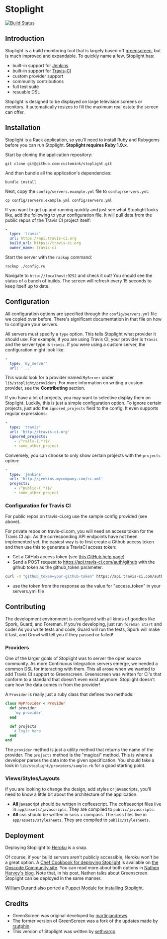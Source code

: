 Stoplight
=========
[![Build Status](https://secure.travis-ci.org/customink/stoplight.png?branch=master)](http://travis-ci.org/customink/stoplight)

Introduction
------------
Stoplight is a build monitoring tool that is largely based off [greenscreen](https://github.com/martinjandrews/greenscreen), but is much improved and expandable. To quickly name a few, Stoplight has:

 - built-in support for [Jenkins](http://www.jenkis-ci.org)
 - built-in support for [Travis-CI](http://travis-ci.org)
 - custom provider support
 - community contributions
 - full test suite
 - resuable DSL

Stoplight is designed to be displayed on large television screens or monitors. It automatically resizes to fill the maximum real estate the screen can offer.

Installation
------------
Stoplight is a Rack application, so you'll need to install Ruby and Rubygems before you can run Stoplight. **Stoplight requires Ruby 1.9.x**.

Start by cloning the application repository:

    git clone git@github.com:customink/stoplight.git

And then bundle all the application's dependencies:

    bundle install

Next, copy the `config/servers.example.yml` file to `config/servers.yml`:

    cp config/servers.example.yml config/servers.yml

If you want to get up and running quickly and just see what Stoplight looks like, add the following to your configuration file. It will pull data from the public repos of the Travis CI project itself:

```yaml
-
  type: 'travis'
  url: https://api.travis-ci.org
  build_url: https://travis-ci.org
  owner_name: travis-ci
```

Start the server with the `rackup` command:

    rackup ./config.ru

Navigate to `http://localhost:9292` and check it out! You should see the status of a bunch of builds. The screen will refresh every 15 seconds to keep itself up to date.


Configuration
-------------
All configuration options are specified through the `config/servers.yml` file we copied over before. There's significant documentation in that file on how to configure your servers.

All servers must specify a `type` option. This tells Stoplight what provider it should use. For example, if you are using Travis CI, your provider is `Travis` and the server type is `travis`. If you were using a custom server, the configuration might look like:

```yaml
-
  type: 'my_server'
  url: '...'
```

This would look for a provider named `MyServer` under `lib/stoplight/providers`. For more information on writing a custom provider, see the **Contributing** section.

If you have a lot of projects, you may want to selective display them on Stoplight. Luckily, this is just a simple configuration option. To ignore certain projects, just add the `ignored_projects` field to the config. It even supports regular expressions:

```yml
-
  type: 'travis'
  url: 'http://travis-ci.org'
  ignored_projects:
    - /^rails-(.*)$/
    - some_other_project
```

Conversely, you can choose to only show certain projects with the `projects` option:

```yml
-
  type: 'jenkins'
  url: 'http://jenkins.mycompany.com/cc.xml'
  projects:
    - /^public-(.*)$/
    - some_other_project
```

### Configuration for Travis CI
For public repos on travis-ci.org use the sample config provided (see above).

For private repos on travis-ci.com, you will need an access token for the Travis CI api. As the corresponding API endpoints have not been implemented yet, the easiest way is to first create a Github access token and then use this to generate a TravisCI access token:

- Get a GitHub access token (see [this GitHub help page](https://help.github.com/articles/creating-an-access-token-for-command-line-use))
- Send a POST request to https://api.travis-ci.com/auth/github with the github token as the github_token parameter:

```bash
curl -d "github_token=your-github-token" https://api.travis-ci.com/auth/github
```

- use the token from the response as the value for "access_token" in your servers.yml file

Contributing
------------
The development environment is configured with all kinds of goodies like Spork, Guard, and Foreman. If you're developing, just run `foreman start` and code! As you write tests and code, Guard will run the tests, Spork will make it fast, and Growl will tell you if they passed or failed!

### Providers
One of the larger goals of Stoplight was to server the open source community. As more Continuous Integration servers emerge, we needed a common DSL for interacting with them. This all arose when we wanted to add Travis CI support to Greenscreen. Greenscreen was written for CI's that conform to a standard that doesn't even exist anymore. Stoplight doesn't care how the data comes in from the provider!

A `Provider` is really just a ruby class that defines two methods:

```ruby
class MyProvider < Provider
  def provider
    'my provider'
  end

  def projects
    # logic here
  end
end
```

The `provider` method is just a utility method that returns the name of the provider. The `projects` method is the "magical" method. This is where a developer parses the data into the given specification. You should take a look in `lib/stoplight/providers/sample.rb` for a good starting point.

### Views/Styles/Layouts
If you are looking to change the design, add styles or javascripts, you'll need to know a little bit about the architecture of the application.

- **All** javascript should be written in coffeescript. The coffeescript files live in `app/assets/javascripts`. They are compiled to `public/javascripts`.
- **All** css should be written in scss + compass. The scss files live in `app/assets/stylesheets`. They are compiled to `public/stylesheets`.

Deployment
----------
Deploying Stoplight to [Heroku](http://www.heroku.com) is a snap.

Of course, if your build servers aren't publicly accessible, Heroku won't be a great option. A [Chef Cookbook for deploying Stoplight](http://community.opscode.com/cookbooks/stoplight) is available on [the Opscode Community site](http://community.opscode.com).  You can read more about both options in [Nathen Harvey's blog](http://nathenharvey.com/blog/2012/01/02/deploying-green-screen/). Note that, in his post, Nathen talks about Greenscreen. Stoplight can be deployed in the same manner.

[William Durand](https://github.com/willdurand) also ported a [Puppet Module for installing Stoplight](https://github.com/willdurand/puppet-stoplight).

Credits
-------
 - GreenScreen was original developed by [martinjandrews](https://github.com/martinjandrews/greenscreen/).
 - The former version of GreenScreen was a fork of the updates made by [rsutphin](https://github.com/rsutphin/greenscreen/).
 - This version of Stoplight was written by [sethvargo](https://github.com/sethvargo)

